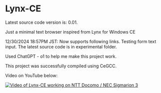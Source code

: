 # Lynx-CE
Latest source code version is: 0.01.

Just a minimal text browser inspired from Lynx for Windows CE

12/30/2024 18:57PM JST: Now supports following links. Testing form text input. The latest source code is in experimental folder.

Used ChatGPT - o1 to help me make this project work.

This project was successfully compiled using CeGCC.

Video on YouTube below:

[![Video of Lynx-CE working on NTT Docomo / NEC Sigmarion 3](https://img.youtube.com/vi/A6zFduoXUJo/0.jpg)](https://www.youtube.com/watch?v=A6zFduoXUJo)

